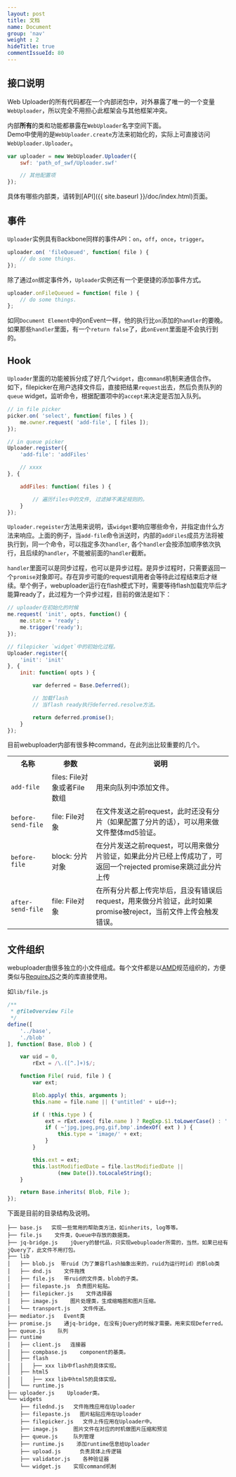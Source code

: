 ```yaml
---
layout: post
title: 文档
name: Document
group: 'nav'
weight : 2
hideTitle: true
commentIssueId: 80
---
```


## 接口说明
Web Uploader的所有代码都在一个内部闭包中，对外暴露了唯一的一个变量`WebUploader`，所以完全不用担心此框架会与其他框架冲突。

内部**所有**的类和功能都暴露在`WebUploader`名字空间下面。<br />
Demo中使用的是`WebUploader.create`方法来初始化的，实际上可直接访问`WebUploader.Uploader`。

```javascript
var uploader = new WebUploader.Uploader({
    swf: 'path_of_swf/Uploader.swf'

    // 其他配置项
});
```

具体有哪些内部类，请转到[API]({{ site.baseurl }}/doc/index.html)页面。

## 事件
`Uploader`实例具有Backbone同样的事件API：`on`，`off`，`once`，`trigger`。

```javascript
uploader.on( 'fileQueued', function( file ) {
    // do some things.
});
```

除了通过`on`绑定事件外，`Uploader`实例还有一个更便捷的添加事件方式。

```javascript
uploader.onFileQueued = function( file ) {
    // do some things.
};
```

如同`Document Element`中的onEvent一样，他的执行比`on`添加的`handler`的要晚。如果那些`handler`里面，有一个`return false`了，此`onEvent`里面是不会执行到的。

## Hook
`Uploader`里面的功能被拆分成了好几个`widget`，由`command`机制来通信合作。<br />
如下，filepicker在用户选择文件后，直接把结果`request`出去，然后负责队列的`queue` widget，监听命令，根据配置项中的`accept`来决定是否加入队列。

```javascript
// in file picker
picker.on( 'select', function( files ) {
    me.owner.request( 'add-file', [ files ]);
});

// in queue picker
Uploader.register({
    'add-file': 'addFiles'

    // xxxx
}, {

    addFiles: function( files ) {

        // 遍历files中的文件, 过滤掉不满足规则的。
    }
});
```

`Uploader.regeister`方法用来说明，该`widget`要响应哪些命令，并指定由什么方法来响应。上面的例子，当`add-file`命令派送时，内部的`addFiles`成员方法将被执行到，同一个命令，可以指定多次`handler`, 各个`handler`会按添加顺序依次执行，且后续的`handler`，不能被前面的`handler`截断。

`handler`里面可以是同步过程，也可以是异步过程。是异步过程时，只需要返回一个`promise`对象即可。存在异步可能的request调用者会等待此过程结束后才继续。举个例子，webuploader运行在flash模式下时，需要等待flash加载完毕后才能算ready了，此过程为一个异步过程，目前的做法是如下：

```javascript
// uploader在初始化的时候
me.request( 'init', opts, function() {
    me.state = 'ready';
    me.trigger('ready');
});

// filepicker `widget`中的初始化过程。
Uploader.register({
    'init': 'init'
}, {
    init: function( opts ) {

        var deferred = Base.Deferred();

        // 加载flash
        // 当flash ready执行deferred.resolve方法。

        return deferred.promise();
    }
});
```

目前webuploader内部有很多种command，在此列出比较重要的几个。

<table class="table table-bordered">
    <tr>
        <th>名称</th>
        <th>参数</th>
        <th>说明</th>
    </tr>
    <tr>
        <td><code>add-file</code></td>
        <td>files: File对象或者File数组</td>
        <td>用来向队列中添加文件。</td>
    </tr>
    <tr>
        <td><code>before-send-file</code></td>
        <td>file: File对象</td>
        <td>在文件发送之前request，此时还没有分片（如果配置了分片的话），可以用来做文件整体md5验证。</td>
    </tr>
    <tr>
        <td><code>before-file</code></td>
        <td>block: 分片对象</td>
        <td>在分片发送之前request，可以用来做分片验证，如果此分片已经上传成功了，可返回一个rejected promise来跳过此分片上传</td>
    </tr>
    <tr>
        <td><code>after-send-file</code></td>
        <td>file: File对象</td>
        <td>在所有分片都上传完毕后，且没有错误后request，用来做分片验证，此时如果promise被reject，当前文件上传会触发错误。</td>
    </tr>
</table>

## 文件组织
webuploader由很多独立的小文件组成。每个文件都是以[AMD](https://github.com/amdjs/amdjs-api/wiki/AMD)规范组织的，方便类似与[RequireJS](http://requirejs.org/)之类的库直接使用。

如`lib/file.js`

```javascript
/**
 * @fileOverview File
 */
define([
    '../base',
    './blob'
], function( Base, Blob ) {

    var uid = 0,
        rExt = /\.([^.]+)$/;

    function File( ruid, file ) {
        var ext;

        Blob.apply( this, arguments );
        this.name = file.name || ('untitled' + uid++);

        if ( !this.type ) {
            ext = rExt.exec( file.name ) ? RegExp.$1.toLowerCase() : '';
            if ( ~'jpg,jpeg,png,gif,bmp'.indexOf( ext ) ) {
                this.type = 'image/' + ext;
            }
        }

        this.ext = ext;
        this.lastModifiedDate = file.lastModifiedDate ||
                (new Date()).toLocaleString();
    }

    return Base.inherits( Blob, File );
});
```

下面是目前的目录结构及说明。

```
├── base.js   实现一些常用的帮助类方法，如inherits, log等等。
├── file.js    文件类，Queue中存放的数据类。
├── jq-bridge.js    jQuery的替代品，只实现webuploader所需的，当然，如果已经有jQuery了，此文件不用打包。
├── lib
│   ├── blob.js  带ruid（为了兼容flash抽象出来的，ruid为运行时id）的Blob类
│   ├── dnd.js    文件拖拽
│   ├── file.js   带ruid的文件类，blob的子类。
│   ├── filepaste.js  负责图片粘贴。
│   ├── filepicker.js    文件选择器
│   ├── image.js    图片处理类，生成缩略图和图片压缩。
│   └── transport.js    文件传送。
├── mediator.js   Event类
├── promise.js    通jq-bridge, 在没有jQuery的时候才需要。用来实现Deferred。
├── queue.js    队列
├── runtime
│   ├── client.js   连接器
│   ├── compbase.js    component的基类。
│   ├── flash
│   │   ├── xxx lib中flash的具体实现。
│   ├── html5
│   │   ├── xxx lib中html5的具体实现。
│   └── runtime.js
├── uploader.js    Uploader类。
└── widgets
    ├── filednd.js   文件拖拽应用在Uploader
    ├── filepaste.js   图片粘贴应用在Uploader
    ├── filepicker.js   文件上传应用在Uploader中。
    ├── image.js     图片文件在对应的时机做图片压缩和预览
    ├── queue.js     队列管理
    ├── runtime.js    添加runtime信息给Uploader
    ├── upload.js      负责具体上传逻辑
    ├── validator.js    各种验证器
    └── widget.js    实现command机制
```
